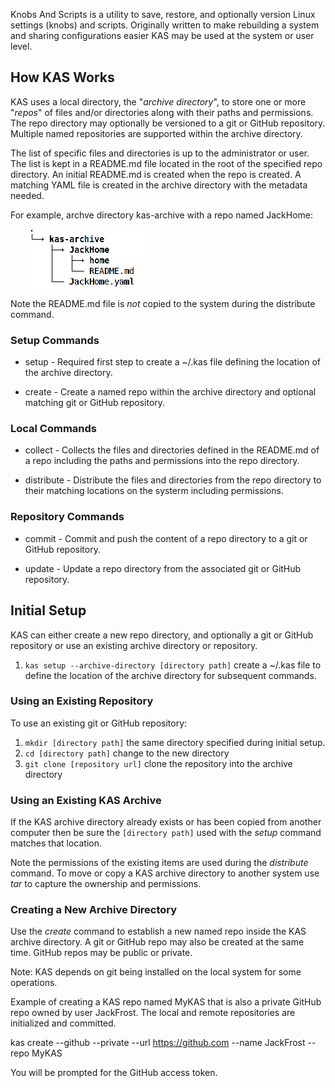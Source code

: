 Knobs And Scripts is a utility to save, restore, and optionally 
version Linux settings (knobs) and scripts. Originally written to 
make rebuilding a system and sharing configurations easier KAS may 
be used at the system or user level.

## How KAS Works

KAS uses a local directory, the "*archive directory*", to store one 
or more "*repos*" of files and/or directories along with their paths
and permissions. The repo directory may optionally be versioned to 
a git or GitHub repository. Multiple named repositories are supported
within the archive directory.

The list of specific files and directories is up to the administrator or
user. The list is kept in a README.md file located in the root of the 
specified repo directory. An initial README.md is created when the 
repo is created. A matching YAML file is created in the archive directory
with the metadata needed.

For example, archve directory kas-archive with a repo named JackHome:

&nbsp;&nbsp;&nbsp;&nbsp;&nbsp;&nbsp;&nbsp;&nbsp;![Archive directory example](https://github.com/Corionis/Knobs-And-Scripts/blob/main/artifacts/images/tree.png)

Note the README.md file is *not* copied to the system during the distribute command.

### Setup Commands

 * setup - Required first step to create a ~/.kas file defining the
   location of the archive directory.
   
 * create - Create a named repo within the archive directory and 
   optional matching git or GitHub repository.

### Local Commands

 * collect - Collects the files and directories defined in the README.md
   of a repo including the paths and permissions into the repo directory.
   
 * distribute - Distribute the files and directories from the repo 
   directory to their matching locations on the systerm including permissions.

### Repository Commands

 * commit - Commit and push the content of a repo directory to a git or GitHub
   repository.
   
 * update - Update a repo directory from the associated git or GitHub
   repository.

## Initial Setup

KAS can either create a new repo directory, and optionally a git or GitHub
repository or use an existing archive directory or repository.

 1. `kas setup --archive-directory [directory path]` create a ~/.kas file to define the location
    of the archive directory for subsequent commands.

### Using an Existing Repository

To use an existing git or GitHub repository:

 1. `mkdir [directory path]` the same directory specified during initial setup.
 2. `cd [directory path]` change to the new directory
 3. `git clone [repository url]`  clone the repository into the archive directory

### Using an Existing KAS Archive

If the KAS archive directory already exists or has been copied from 
another computer then be sure the `[directory path]` used with the
*setup* command matches that location.

Note the permissions of the existing items are used during the
*distribute* command. To move or copy a KAS archive directory to
another system use *tar* to capture the ownership and permissions.

### Creating a New Archive Directory

Use the *create* command to establish a new named repo inside the
KAS archive directory. A git or GitHub repo may also be created at
the same time. GitHub repos may be public or private.

Note: KAS depends on git being installed on the local system for 
some operations.

Example of creating a KAS repo named MyKAS that is also a private
GitHub repo owned by user JackFrost. The local and remote repositories 
are initialized and committed.

kas create --github --private --url https://github.com --name JackFrost --repo MyKAS

You will be prompted for the GitHub access token.
